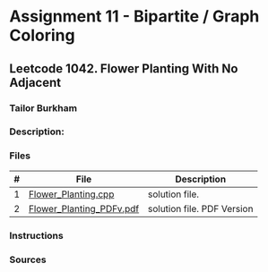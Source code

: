 # Assignment 11 - Bipartite / Graph Coloring
## Leetcode 1042. Flower Planting With No Adjacent
### Tailor Burkham 
### Description:


### Files

|   #   | File                       | Description                                                |
| :---: | -------------------------- | ---------------------------------------------------------- |
|   1   | [Flower_Planting.cpp](./P1042/Flower_Planting.cpp)     | solution file.                                             |
|   2   | [Flower_Planting_PDFv.pdf](./P1042/Flower_Planting_PDFv.pdf)           | solution file.  PDF Version                                |


### Instructions


### Sources
